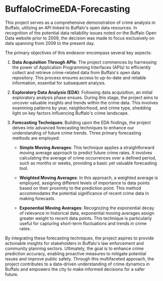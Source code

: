 # BuffaloCrimeEDA-Forecasting

This project serves as a comprehensive demonstration of crime analysis in Buffalo, utilizing an API linked to Buffalo's open data resources. In recognition of the potential data reliability issues noted on the Buffalo Open Data website prior to 2009, the decision was made to focus exclusively on data spanning from 2009 to the present day.

The primary objectives of this endeavor encompass several key aspects:

1. **Data Acquisition Through APIs**: The project commences by harnessing the power of Application Programming Interfaces (APIs) to efficiently collect and retrieve crime-related data from Buffalo's open data repository. This process ensures access to up-to-date and reliable information, essential for subsequent analysis.

2. **Exploratory Data Analysis (EDA)**: Following data acquisition, an initial exploratory analysis phase ensues. During this stage, the project aims to uncover valuable insights and trends within the crime data. This involves examining patterns by year, neighborhood, and crime type, shedding light on key factors influencing Buffalo's crime landscape.

3. **Forecasting Techniques**: Building upon the EDA findings, the project delves into advanced forecasting techniques to enhance our understanding of future crime trends. Three primary forecasting methods are employed:

   - **Simple Moving Averages**: This technique applies a straightforward moving average approach to predict future crime rates. It involves calculating the average of crime occurrences over a defined period, such as months or weeks, providing a basic yet valuable forecasting tool.

   - **Weighted Moving Averages**: In this approach, a weighted average is employed, assigning different levels of importance to data points based on their proximity to the prediction point. This method accommodates the potential significance of recent crime data in making forecasts.

   - **Exponential Moving Averages**: Recognizing the exponential decay of relevance in historical data, exponential moving averages assign greater weight to recent data points. This technique is particularly useful for capturing short-term fluctuations and trends in crime rates.

By integrating these forecasting techniques, the project aspires to provide actionable insights for stakeholders in Buffalo's law enforcement and community planning sectors. Ultimately, the goal is to enhance crime prediction accuracy, enabling proactive measures to mitigate potential issues and improve public safety. Through this multifaceted approach, the project contributes to a data-driven understanding of crime dynamics in Buffalo and empowers the city to make informed decisions for a safer future.
